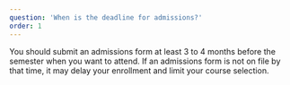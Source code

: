 ```yaml
---
question: 'When is the deadline for admissions?'
order: 1
---
```


You should submit an admissions form at least 3 to 4 months before the semester 
when you want to attend. If an admissions form is not on file by that time, 
it may delay your enrollment and limit your course selection.
